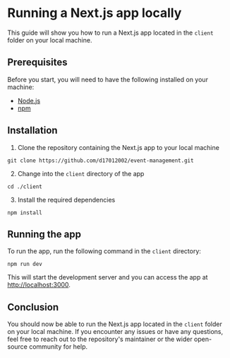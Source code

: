 
# Running a Next.js app locally

This guide will show you how to run a Next.js app located in the `client` folder on your local machine.

## Prerequisites

Before you start, you will need to have the following installed on your machine:

* [Node.js](https://nodejs.org/en/download/)
* [npm](https://www.npmjs.com/get-npm)

## Installation

1. Clone the repository containing the Next.js app to your local machine

```
git clone https://github.com/d17012002/event-management.git

```

2. Change into the `client` directory of the app

```
cd ./client
```

3. Install the required dependencies

```
npm install
```

## Running the app

To run the app, run the following command in the `client` directory:

```
npm run dev
```

This will start the development server and you can access the app at [http://localhost:3000](http://localhost:3000/).

## Conclusion

You should now be able to run the Next.js app located in the `client` folder on your local machine. If you encounter any issues or have any questions, feel free to reach out to the repository's maintainer or the wider open-source community for help.
